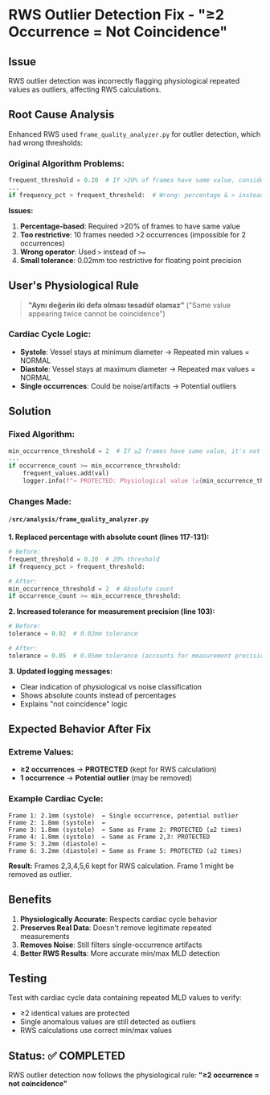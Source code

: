 # RWS Outlier Detection Fix - "≥2 Occurrence = Not Coincidence"

## Issue
RWS outlier detection was incorrectly flagging physiological repeated values as outliers, affecting RWS calculations.

## Root Cause Analysis
Enhanced RWS used `frame_quality_analyzer.py` for outlier detection, which had wrong thresholds:

### **Original Algorithm Problems:**
```python
frequent_threshold = 0.20  # If >20% of frames have same value, consider it normal
...
if frequency_pct > frequent_threshold:  # Wrong: percentage & > instead of >=
```

**Issues:**
1. **Percentage-based**: Required >20% of frames to have same value
2. **Too restrictive**: 10 frames needed >2 occurrences (impossible for 2 occurrences)  
3. **Wrong operator**: Used `>` instead of `>=`
4. **Small tolerance**: 0.02mm too restrictive for floating point precision

## User's Physiological Rule
> **"Aynı değerin iki defa olması tesadüf olamaz"**
> ("Same value appearing twice cannot be coincidence")

### **Cardiac Cycle Logic:**
- **Systole**: Vessel stays at minimum diameter → Repeated min values = NORMAL
- **Diastole**: Vessel stays at maximum diameter → Repeated max values = NORMAL  
- **Single occurrences**: Could be noise/artifacts → Potential outliers

## Solution

### **Fixed Algorithm:**
```python
min_occurrence_threshold = 2  # If ≥2 frames have same value, it's not coincidence - keep it
...
if occurrence_count >= min_occurrence_threshold:
    frequent_values.add(val)
    logger.info(f"→ PROTECTED: Physiological value (≥{min_occurrence_threshold} times - not coincidence)")
```

### **Changes Made:**

#### `/src/analysis/frame_quality_analyzer.py`

**1. Replaced percentage with absolute count (lines 117-131):**
```python
# Before:
frequent_threshold = 0.20  # 20% threshold
if frequency_pct > frequent_threshold:

# After:  
min_occurrence_threshold = 2  # Absolute count
if occurrence_count >= min_occurrence_threshold:
```

**2. Increased tolerance for measurement precision (line 103):**
```python
# Before:
tolerance = 0.02  # 0.02mm tolerance

# After:
tolerance = 0.05  # 0.05mm tolerance (accounts for measurement precision)
```

**3. Updated logging messages:**
- Clear indication of physiological vs noise classification
- Shows absolute counts instead of percentages
- Explains "not coincidence" logic

## Expected Behavior After Fix

### **Extreme Values:**
- **≥2 occurrences** → **PROTECTED** (kept for RWS calculation)
- **1 occurrence** → **Potential outlier** (may be removed)

### **Example Cardiac Cycle:**
```
Frame 1: 2.1mm (systole)  ← Single occurrence, potential outlier
Frame 2: 1.8mm (systole)  ← 
Frame 3: 1.8mm (systole)  ← Same as Frame 2: PROTECTED (≥2 times)
Frame 4: 1.8mm (systole)  ← Same as Frame 2,3: PROTECTED  
Frame 5: 3.2mm (diastole) ←
Frame 6: 3.2mm (diastole) ← Same as Frame 5: PROTECTED (≥2 times)
```

**Result:** Frames 2,3,4,5,6 kept for RWS calculation. Frame 1 might be removed as outlier.

## Benefits

1. **Physiologically Accurate**: Respects cardiac cycle behavior
2. **Preserves Real Data**: Doesn't remove legitimate repeated measurements
3. **Removes Noise**: Still filters single-occurrence artifacts
4. **Better RWS Results**: More accurate min/max MLD detection

## Testing
Test with cardiac cycle data containing repeated MLD values to verify:
- ≥2 identical values are protected
- Single anomalous values are still detected as outliers
- RWS calculations use correct min/max values

## Status: ✅ COMPLETED

RWS outlier detection now follows the physiological rule: **"≥2 occurrence = not coincidence"**